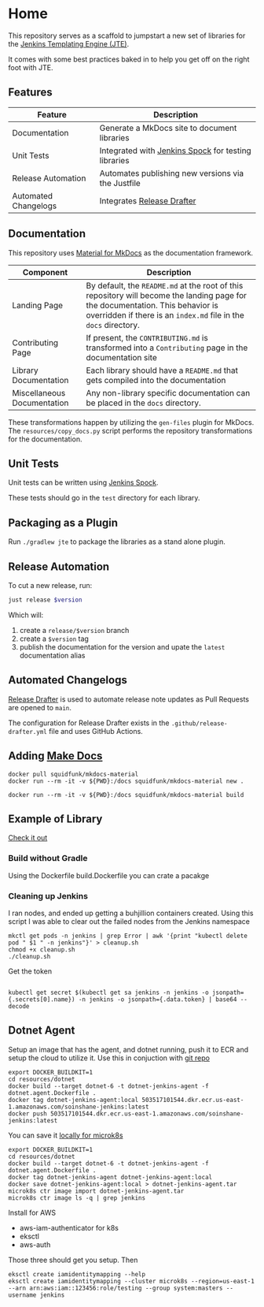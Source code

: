 # Home

This repository serves as a scaffold to jumpstart a new set of libraries for the [Jenkins Templating Engine (JTE)](https://jenkinsci.github.io/templating-engine-plugin).

It comes with some best practices baked in to help you get off on the right foot with JTE.

## Features

| Feature              | Description                                                                                          |
|----------------------|------------------------------------------------------------------------------------------------------|
| Documentation        | Generate a MkDocs site to document libraries                                                         |
| Unit Tests           | Integrated with [Jenkins Spock](https://github.com/ExpediaGroup/jenkins-spock) for testing libraries |
| Release Automation   | Automates publishing new versions via the Justfile                                                   |
| Automated Changelogs | Integrates [Release Drafter](https://github.com/release-drafter/release-drafter)                     |

## Documentation

This repository uses [Material for MkDocs](https://squidfunk.github.io/mkdocs-material/) as the documentation framework.

| Component                   | Description                                                                                                                                                                                        |
|-----------------------------|----------------------------------------------------------------------------------------------------------------------------------------------------------------------------------------------------|
| Landing Page                | By default, the `README.md` at the root of this repository will become the landing page for the documentation. This behavior is overridden if there is an `index.md` file in the `docs` directory. |
| Contributing Page           | If present, the `CONTRIBUTING.md` is transformed into a `Contributing` page in the documentation site                                                                                              |
| Library Documentation       | Each library should have a `README.md` that gets compiled into the documentation                                                                                                                   |
| Miscellaneous Documentation | Any non-library specific documentation can be placed in the `docs` directory.                                                                                                                      |

These transformations happen by utilizing the `gen-files` plugin for MkDocs.
The `resources/copy_docs.py` script performs the repository transformations for the documentation.

## Unit Tests

Unit tests can be written using [Jenkins Spock](https://github.com/ExpediaGroup/jenkins-spock).

These tests should go in the `test` directory for each library.

## Packaging as a Plugin

Run `./gradlew jte` to package the libraries as a stand alone plugin.

## Release Automation

To cut a new release, run:

``` bash
just release $version
```

Which will:

1. create a `release/$version` branch
2. create a `$version` tag
3. publish the documentation for the version and upate the `latest` documentation alias

## Automated Changelogs

[Release Drafter](https://github.com/release-drafter/release-drafter) is used to automate release note updates as Pull Requests are opened to `main`. 

The configuration for Release Drafter exists in the `.github/release-drafter.yml` file and uses GitHub Actions. 


## Adding [Make Docs](https://squidfunk.github.io/mkdocs-material/getting-started/#with-docker)

```shell
docker pull squidfunk/mkdocs-material
docker run --rm -it -v ${PWD}:/docs squidfunk/mkdocs-material new .

docker run --rm -it -v ${PWD}:/docs squidfunk/mkdocs-material build
```

## Example of Library

[Check it out](https://github.com/ExpediaGroup/jenkins-spock/tree/master/examples/shared-library)

### Build without Gradle

Using the Dockerfile build.Dockerfile you can crate a pacakge

### Cleaning up Jenkins

I ran nodes, and ended up getting a buhjillion containers created. Using this script I was able to 
clear out the failed nodes from the Jenkins namespace

```shell
mkctl get pods -n jenkins | grep Error | awk '{print "kubectl delete pod " $1 " -n jenkins"}' > cleanup.sh
chmod +x cleanup.sh
./cleanup.sh
```

Get the token

```shell

kubectl get secret $(kubectl get sa jenkins -n jenkins -o jsonpath={.secrets[0].name}) -n jenkins -o jsonpath={.data.token} | base64 --decode

```

## Dotnet Agent

Setup an image that has the agent, and dotnet running, push it to ECR and setup the cloud to utilize it. Use this in conjuction with [git repo](https://bitbucket.org/DeadlyChambers85/api/pull-requests/1?t=1)

```shell
export DOCKER_BUILDKIT=1
cd resources/dotnet
docker build --target dotnet-6 -t dotnet-jenkins-agent -f dotnet.agent.Dockerfile .
docker tag dotnet-jenkins-agent:local 503517101544.dkr.ecr.us-east-1.amazonaws.com/soinshane-jenkins:latest
docker push 503517101544.dkr.ecr.us-east-1.amazonaws.com/soinshane-jenkins:latest

```

You can save it [locally for microk8s](https://microk8s.io/docs/registry-images)

```shell
export DOCKER_BUILDKIT=1
cd resources/dotnet
docker build --target dotnet-6 -t dotnet-jenkins-agent -f dotnet.agent.Dockerfile .
docker tag dotnet-jenkins-agent dotnet-jenkins-agent:local
docker save dotnet-jenkins-agent:local > dotnet-jenkins-agent.tar
microk8s ctr image import dotnet-jenkins-agent.tar
microk8s ctr image ls -q | grep jenkins
```


Install for AWS
- aws-iam-authenticator for k8s
- eksctl
- aws-auth

Those three should get you setup. Then

```shell
eksctl create iamidentitymapping --help
eksctl create iamidentitymapping --cluster microk8s --region=us-east-1 --arn arn:aws:iam::123456:role/testing --group system:masters --username jenkins

    
```